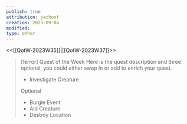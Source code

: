 ```yaml
---
publish: true
attribution: jethoof
creation: 2023-09-04
modified: 
type: other
---
```

<<[[QotW-2023W35]]|[[QotW-2023W37]]>>

> [!error] Quest of the Week
> Here is the quest description and three optional, you could either swap in or add to enrich your quest.
> 
> - Investigate Creature
> 
> Optional
> 
> - Burgle Event
> - Aid Creature
> - Destroy Location